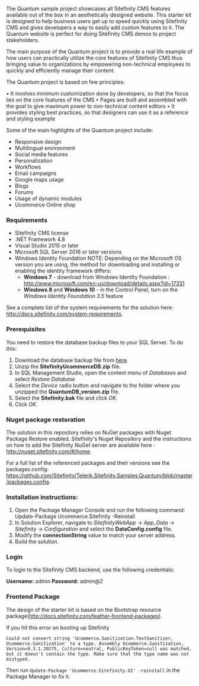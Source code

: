 The Quantum sample project showcases all Sitefinity CMS features available out of the box in an aesthetically designed website. This starter kit is designed to help business users get up to speed quickly using Sitefinity CMS and gives developers a way to easily add custom features to it. The Quantum website is perfect for doing Sitefinity CMS demos to project stakeholders.

The main purpose of the Quantum project is to provide a real life example of how users can practically utilize the core features of Sitefinity CMS thus bringing value to organizations by empowering non-technical employees to quickly and efficiently manage their content.

The Quantum project is based on few principles:

• It involves minimum customization done by developers, so that the focus lies on the core features of the CMS 
• Pages are built and assembled with the goal to give maximum power to non-technical content editors 
• It provides styling best practices, so that designers can use it as a reference and styling example

Some of the main highlights of the Quantum project include:

- Responsive design
- Multilingual environment
- Social media features
- Personalization
- Workflows
- Email campaigns
- Google maps usage
- Blogs
- Forums
- Usage of dynamic modules
- Ucommerce Online shop

### **Requirements**

- Sitefinity CMS license
- .NET Framework 4.8
- Visual Studio 2015 or later
- Microsoft SQL Server 2016 or later versions
- Windows Identity Foundation NOTE: Depending on the Microsoft OS version you are using, the method for downloading and installing or enabling the identity framework differs:
  - **Windows 7**  - download from  Windows Identity Foundation : http://www.microsoft.com/en-us/download/details.aspx?id=17331
  - **Windows 8** and **Windows 10** - in the Control Panel, turn on the *Windows Identity Foundation 3.5* feature 

See a complete list of the system requirements for the solution here: http://docs.sitefinity.com/system-requirements.

### **Prerequisites**

You need to restore the database backup files to your SQL Server. To do this:

1. Download the database backup file from [here](https://sitefinitystore.blob.core.windows.net/files/Telerik.Sitefinity.Samples.Quantum/SitefinityUcommerceDB.zip).
2. Unzip the  **SitefinityUcommerceDB.zip**  file.
3. In SQL Management Studio, open the context menu of _Databases_ and select _Restore Database_
4. Select the _Device_ radio button and navigate to the folder where you unzipped the  **QuantumDB_version.zip**  file.
5. Select the  **Sitefinity.bak**  file and click _OK_.
6. Click _OK_.

### **Nuget package restoration**

The solution in this repository relies on NuGet packages with Nuget Package Restore enabled. Sitefinity&#39;s Nuget Repository and the instructions on how to add the Sitefinity NuGet server are available here : http://nuget.sitefinity.com/#/home.

For a full list of the referenced packages and their versions see the packages.config: https://github.com/Sitefinity/Telerik.Sitefinity.Samples.Quantum/blob/master/packages.config.

### **Installation instructions:**

1. Open the Package Manager Console and run the following command: Update-Package Ucommerce.Sitefinity -Reinstall
2. In Solution Explorer, navigate to _SitefinityWebApp_ -&gt; _App\_Data_ -&gt; _Sitefinity_ -&gt; _Configuration_ and select the  **DataConfig.config**  file.
2. Modify the  **connectionString**  value to match your server address.
3. Build the solution.

### **Login**

To login to the Sitefinity CMS backend, use the following credentials:

**Username:**  admin  **Password:**  admin@2

### **Frontend Package**

The design of the starter kit is based on the Bootstrap resource package(http://docs.sitefinity.com/feather-frontend-packages).

If you hit this error on booting up Sitefinity
```
Could not convert string 'Ucommerce.Sanitization.TextSanitizer, Ucommerce.Sanitization' to a type. Assembly Ucommerce.Sanitization, Version=9.3.1.20275, Culture=neutral, PublicKeyToken=null was matched, but it doesn't contain the type. Make sure that the type name was not mistyped.
```

Then run `Update-Package 'Ucommerce.Sitefinity.UI' -reinstall` in the Package Manager to fix it.
